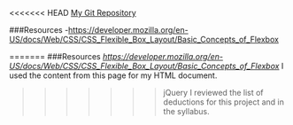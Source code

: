 <<<<<<< HEAD
[My Git Repository](https://github.com/nataliecalvo/assignment-7_calvo_natalie/blob/master/assignment-7_calvo_natalie/README.md)

###Resources
-https://developer.mozilla.org/en-US/docs/Web/CSS/CSS_Flexible_Box_Layout/Basic_Concepts_of_Flexbox

=======
###Resources
*https://developer.mozilla.org/en-US/docs/Web/CSS/CSS_Flexible_Box_Layout/Basic_Concepts_of_Flexbox*
I used the content from this page for my HTML document.
>>>>>>> jQuery
I reviewed the list of deductions for this project and in the syllabus.
